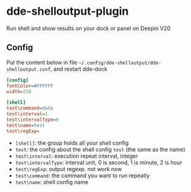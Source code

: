 # dde-shelloutput-plugin

Run shell and show results on your dock or panel on Deepin V20

## Config

Put the content below in file `~/.config/dde-shelloutput/dde-shelloutput.conf`, and restart dde-dock

```ini
[config]
fontColor=#FFFFFF
width=250

[shell]
test\command=date
test\interval=1
test\intervalType=0
test\name=test
test\regExp=
```

* `[shell]`: the group holds all your shell config
* `test`: the config about the shell config `test` (the same as the name)
* `test\interval`: execution repeat interval, integer
* `test\intervalType`: interval unit, 0 is second, 1 is minute, 2 is hour
* `test\regExp`: output regexp. not work now
* `test\command`: the command you want to run repeatly
* `test\name`: shell config name
